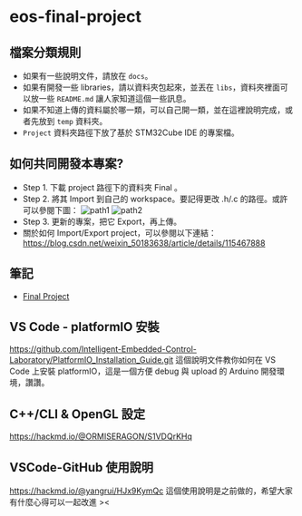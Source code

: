 # eos-final-project

## 檔案分類規則
* 如果有一些說明文件，請放在 `docs`。
* 如果有開發一些 libraries，請以資料夾包起來，並丟在 `libs`，資料夾裡面可以放一些 `README.md` 讓人家知道這個一些訊息。
* 如果不知道上傳的資料屬於哪一類，可以自己開一類，並在這裡說明完成，或者先放到 `temp` 資料夾。
* `Project` 資料夾路徑下放了基於 STM32Cube IDE 的專案檔。

## 如何共同開發本專案?
* Step 1. 下載 project 路徑下的資料夾 Final 。
* Step 2. 將其 Import 到自己的 workspace。要記得更改 .h/.c 的路徑。或許可以參閱下圖：
![path1](https://user-images.githubusercontent.com/91120147/172039307-6b28e631-e156-4276-8215-b5df5f83fb49.jpg)
![path2](https://user-images.githubusercontent.com/91120147/172039306-3398a5e5-f6af-4338-919d-7b9963dc0eba.jpg)
* Step 3. 更新的專案，把它 Export，再上傳。
* 關於如何 Import/Export project，可以參閱以下連結：
https://blog.csdn.net/weixin_50183638/article/details/115467888

## 筆記
* [Final Project](https://hackmd.io/Y4m1FCCMRH-LXG7j9WiuwA)

## VS Code - platformIO 安裝
https://github.com/Intelligent-Embedded-Control-Laboratory/PlatformIO_Installation_Guide.git
這個說明文件教你如何在 VS Code 上安裝 platformIO，這是一個方便 debug 與 upload 的 Arduino 開發環境，讚讚。

## C++/CLI & OpenGL 設定
https://hackmd.io/@ORMISERAGON/S1VDQrKHq

## VSCode-GitHub 使用說明
https://hackmd.io/@yangrui/HJx9KymQc
這個使用說明是之前做的，希望大家有什麼心得可以一起改進 ><
